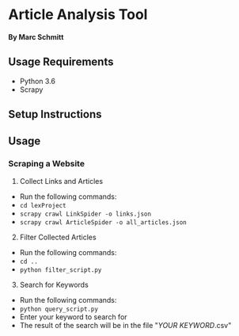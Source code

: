 # Article Analysis Tool
#### By Marc Schmitt

## Usage Requirements
* Python 3.6
* Scrapy

## Setup Instructions

## Usage

### Scraping a Website
1. Collect Links and Articles
* Run the following commands:
* `cd lexProject`
* `scrapy crawl LinkSpider -o links.json`
* `scrapy crawl ArticleSpider -o all_articles.json`
2. Filter Collected Articles
* Run the following commands:
* `cd ..`
* `python filter_script.py`
3. Search for Keywords
* Run the following commands:
* `python query_script.py`
* Enter your keyword to search for
* The result of the search will be in the file "*YOUR KEYWORD*.csv"